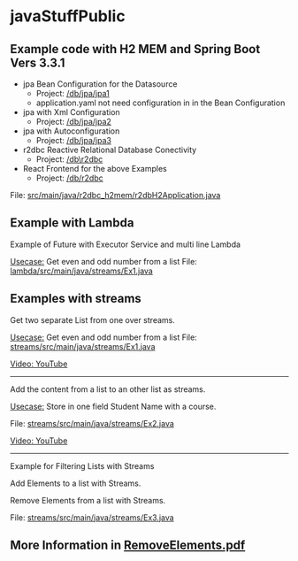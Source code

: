 # javaStuffPublic

## Example code with H2 MEM and Spring Boot Vers 3.3.1

* jpa Bean Configuration for the Datasource
  * Project: [/db/jpa/jpa1](./db/jpa/jpa1)
  * application.yaml not need configuration in in the Bean Configuration 
* jpa with Xml Configuration
    * Project: [/db/jpa/jpa2](./db/jpa/jpa2)
* jpa with Autoconfiguration
    * Project: [/db/jpa/jpa3](./db/jpa/jpa3)
* r2dbc Reactive Relational Database Conectivity
    * Project: [/db\r2dbc](db\r2dbc)
* React Frontend for the above Examples
    * Project: [/db/r2dbc](./db/r2dbc)

File: [src/main/java/r2dbc_h2mem/r2dbH2Application.java](./src/main/java/r2dbc_h2mem/r2dbH2Application.java)

## Example with Lambda

Example of Future with Executor Service and multi line Lambda

<u>Usecase:</u> Get even and odd number from a list
File: [lambda/src/main/java/streams/Ex1.java](./lambda/src/main/java/streams/Ex1.java)

## Examples with streams

Get two separate List from one over streams.

<u>Usecase:</u> Get even and odd number from a list
File: [streams/src/main/java/streams/Ex1.java](./streams/src/main/java/streams/Ex1.java)

[Video: YouTube](https://youtu.be/o2f2jfcMXUE)

---

Add the content from a list to an other list as streams.

<u>Usecase:</u> Store in one field Student Name with a course.

File: [streams/src/main/java/streams/Ex2.java](./streams/src/main/java/streams/Ex2.java)

[Video: YouTube](https://youtu.be/XTp2zJv93mw)

---

Example for Filtering Lists with Streams

Add Elements to a list with Streams.

Remove Elements from a list with Streams.

File: [streams/src/main/java/streams/Ex3.java](./streams/src/main/java/streams/Ex3.java)

## More Information in [RemoveElements.pdf](./RemoveElements.pdf)
